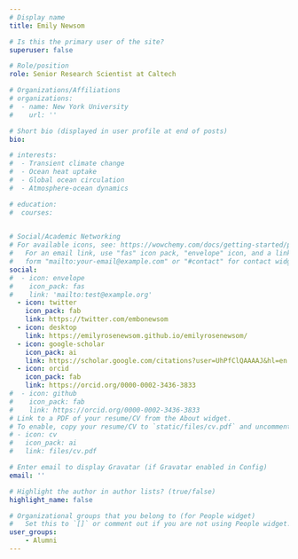 ```yaml
---
# Display name
title: Emily Newsom 

# Is this the primary user of the site?
superuser: false

# Role/position
role: Senior Research Scientist at Caltech 

# Organizations/Affiliations
# organizations:
#  - name: New York University
#    url: ''

# Short bio (displayed in user profile at end of posts)
bio: 

# interests:
#  - Transient climate change
#  - Ocean heat uptake
#  - Global ocean circulation
#  - Atmosphere-ocean dynamics

# education:
#  courses:
    

# Social/Academic Networking
# For available icons, see: https://wowchemy.com/docs/getting-started/page-builder/#icons
#   For an email link, use "fas" icon pack, "envelope" icon, and a link in the
#   form "mailto:your-email@example.com" or "#contact" for contact widget.
social:
#  - icon: envelope
#    icon_pack: fas
#    link: 'mailto:test@example.org'
  - icon: twitter
    icon_pack: fab
    link: https://twitter.com/embonewsom
  - icon: desktop
    link: https://emilyrosenewsom.github.io/emilyrosenewsom/
  - icon: google-scholar
    icon_pack: ai
    link: https://scholar.google.com/citations?user=UhPfClQAAAAJ&hl=en
  - icon: orcid
    icon_pack: fab
    link: https://orcid.org/0000-0002-3436-3833
#  - icon: github
#    icon_pack: fab
#    link: https://orcid.org/0000-0002-3436-3833
# Link to a PDF of your resume/CV from the About widget.
# To enable, copy your resume/CV to `static/files/cv.pdf` and uncomment the lines below.
# - icon: cv
#   icon_pack: ai
#   link: files/cv.pdf

# Enter email to display Gravatar (if Gravatar enabled in Config)
email: ''

# Highlight the author in author lists? (true/false)
highlight_name: false

# Organizational groups that you belong to (for People widget)
#   Set this to `[]` or comment out if you are not using People widget.
user_groups:
    - Alumni 
---
```


